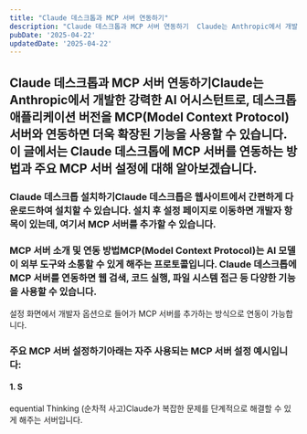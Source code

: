 ```yaml
---
title: "Claude 데스크톱과 MCP 서버 연동하기"
description: "Claude 데스크톱과 MCP 서버 연동하기  Claude는 Anthropic에서 개발한 강력한 AI 어시스턴트로, 데스크톱 애플리케이션 버전을 MCP(Model Context Protocol) 서버와 연동하면 더욱 확장된 기능을 사용할 수 있습니다. 이 글에서는 Claude 데스크톱에..."
pubDate: '2025-04-22'
updatedDate: '2025-04-22'
---
```


## Claude 데스크톱과 MCP 서버 연동하기Claude는 Anthropic에서 개발한 강력한 AI 어시스턴트로, 데스크톱 애플리케이션 버전을 MCP(Model Context Protocol) 서버와 연동하면 더욱 확장된 기능을 사용할 수 있습니다. 이 글에서는 Claude 데스크톱에 MCP 서버를 연동하는 방법과 주요 MCP 서버 설정에 대해 알아보겠습니다.

### Claude 데스크톱 설치하기Claude 데스크톱은 웹사이트에서 간편하게 다운로드하여 설치할 수 있습니다. 설치 후 설정 페이지로 이동하면 개발자 항목이 있는데, 여기서 MCP 서버를 추가할 수 있습니다.

### MCP 서버 소개 및 연동 방법MCP(Model Context Protocol)는 AI 모델이 외부 도구와 소통할 수 있게 해주는 프로토콜입니다. Claude 데스크톱에 MCP 서버를 연동하면 웹 검색, 코드 실행, 파일 시스템 접근 등 다양한 기능을 사용할 수 있습니다.

설정 화면에서 개발자 옵션으로 들어가 MCP 서버를 추가하는 방식으로 연동이 가능합니다.

### 주요 MCP 서버 설정하기아래는 자주 사용되는 MCP 서버 설정 예시입니다:

#### 1. S

equential Thinking (순차적 사고)Claude가 복잡한 문제를 단계적으로 해결할 수 있게 해주는 서버입니다.